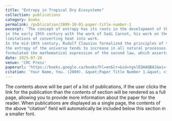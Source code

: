 ```yaml
---
title: "Entropy in Tropical Dry Ecosystems"
collection: publications
category: books
permalink: /publication/2009-10-01-paper-title-number-1
excerpt: 'The concept of entropy has its roots in the development of thermodynamics, a branch of physics that deals with heat, work, and energy transformations. The journey began 
in the early 19th century with the work of Sadi Carnot, his work on the efficiency of steam engines laid the foundation for understanding energy transformations and the 
limitations of converting heat into work.
In the mid-19th century, Rudolf Clausius formalized the principles of thermodynamics. In 1850, Clausius introduced the concept of the second law of thermodynamics, stating that 
the entropy of the universe tends to increase in all natural processes. He coined the term “entropy” in 1865 to describe the measure of disorder or randomness in a system, and 
formulated the mathematical expression of the second law, which asserts that entropy in an isolated system always increases over time.'
date: 2025-07-28
venue: 'CRC Press'
paperurl: 'https://books.google.ca/books?hl=en&lr=&id=tgxlEQAAQBAJ&oi=fnd&pg=PA73&dq=info:IMQxzrs3WAIJ:scholar.google.com&ots=CmhFgqaXQQ&sig=p1RgpffR6T-9BEk2Nu-bT0P9oc8&redir_esc=y#v=onepage&q&f=false'
citation: 'Your Name, You. (2009). &quot;Paper Title Number 1.&quot; <i>Journal 1</i>. 1(1).'
---
```

The contents above will be part of a list of publications, if the user clicks the link for the publication than the contents of section will be rendered as a full page, allowing you to provide more information about the paper for the reader. When publications are displayed as a single page, the contents of the above "citation" field will automatically be included below this section in a smaller font.
